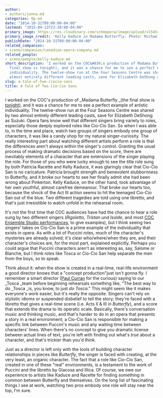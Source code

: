 ```yaml
---
author:
- authors/jenna.md
categories: Op-ed
date: "2014-10-31T09:00:00-04:00"
lastmod: "2015-04-13T23:38:00-04:00"
primary_image: https://res.cloudinary.com/schmopera/image/upload/v1545409169/media/webhook-uploads/1428982585505/KellyKaduceButterfly.jpg.jpg
primary_image_credit: 'Kelly Kaduce in Madama Butterfly. Photo: Michael Cooper'
publishDate: "2014-10-31T09:00:00-04:00"
related_companies:
- scene/companies/canadian-opera-company.md
related_people:
- scene/people/kelly-kaduce.md
short_description: 'I worked on the COC&#039;s production of Madama Butterfly (the
  final show is tonight), and it was a chance for me to see a perfect example of artistic
  individuality. The twelve-show run at the Four Seasons Centre was shared by two
  almost entirely different leading casts, save for Elizabeth DeShong as Suzuki. '
slug: a-tale-of-two-ciocio-sans
title: A Tale of Two Cio-Cio Sans
---
```


I worked on the COC's production of _Madama Butterfly _(the final show is [tonight](http://www.coc.ca/PerformancesAndTickets/1415Season/MadamaButterfly.aspx)), and it was a chance for me to see a perfect example of artistic individuality. The twelve-show run at the Four Seasons Centre was shared by two almost entirely different leading casts, save for Elizabeth DeShong as Suzuki. Opera fans know well that different singers bring variety to roles, especially those deeply explored roles like Cio-Cio San. So when I was able to, in the time and place, watch two groups of singers embody one group of characters, it was like a candy shop for my natural singer-curiosity.
The really interesting part about watching different artists perform a role is that the differences aren't always within the singer's control. Granting the usual process of making dramatic decisions based on the score, there are inevitably elements of a character that are extensions of the singer playing the role. For those of you who were lucky enough to see the title role sung by both Patricia Racette and Kelly Kaduce, it was glaringly clear that Cio-Cio San is no caricature. Patricia brought strength and benevolent stubbornness to Butterfly, and it broke our hearts to see her finally admit she had been wrong about Pinkerton. Kelly Kaduce, on the other hand, took advantage of her own youthful, almost carefree demeanour. That broke our hearts too, because the shock of the Act III action seems to hit the teenaged Cio-Cio San out of the blue. Two different tragedies are told using one libretto, and that's just irresistible to watch unfold in the rehearsal room.

It's not the first time that COC audiences have had the chance to hear a role sung by two different singers (_Rigoletto_, _Tristan und Isolde_, and most [COC Ensemble Studio performances](http://www.coc.ca/PerformancesAndTickets/1415Season/BarberOfSeville/EnsembleStudioPerformance.aspx), to give examples), but I think seeing two singers' takes on Cio-Cio San is a prime example of the individuality that exists in opera. As with a lot of Puccini roles, much of the character's mysteries are already solved; it's clear who/where/when they are, and their character's choices are, for the most part, explained explicitly. Perhaps you could argue that Puccini characters aren't as interesting as, say, Salome or Blanche, but I think roles like Tosca or Cio-Cio San help separate the men from the boys, so to speak.

Think about it: when the show is created in a real-time, real-life environment a good director knows that a "concept production"just isn't gonna fly. I remember a smart director ([Paul Curran](http://www.paulcurrandirector.com/) for the curious) saying to our _Tosca _team before beginning rehearsals something like, "The best way to do _Tosca _is, you know, to just _do Tosca_." This might seem like it makes everyone's work easier, but it's really the opposite. Singers can't rely on stylistic idioms or suspended disbelief to tell the story; they're faced with a libretto that gives a real-time scene (i.e. Acts II & III in _Butterfly_), and a score that extends the drama to its operatic scale. Basically, there's conversation music and thinking music, and that's harder to do in an opera that presents a story in a real environment; a Cio-Cio San is responsible for making a specific link between Puccini's music and any waiting time between characters' lines. When there's no concept to give you dramatic license between actual lines of text, you're left with finding out what's _true_ about a character, and that's trickier than you'd think.

Just as a director is left only with the tools of building character relationships in pieces like _Butterfly_, the singer is faced with creating, at the very least, an organic character. The fact that a role like Cio-Cio San, created in one of these "real" environments, is a testament to the work of Puccini and the libretto by Giacosa and Illica. Of course, we owe our experience to artists like Kaduce and Racette for finding something in common between Butterfly and themselves. On the long list of fascinating things I see at work, watching two pros embody one role will stay near the top, I'm sure.

